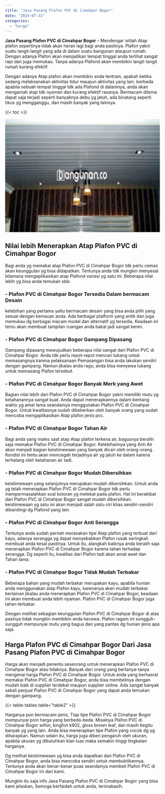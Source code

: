 ```yaml
---
title: "Jasa Pasang Plafon PVC di Cimahpar Bogor"
date: "2024-07-31"
categories: 
  - "harga"
---
```


**Jasa Pasang Plafon PVC di Cimahpar Bogor** – Mendengar istilah Atap plafon sepertinya tidak akan heran lagi bagi anda pastinya. Plafon yakni suatu langit-langit yang ada di dalam suatu bangunan ataupun rumah. Dengan adanya Plafon akan menjadikan tempat tinggal anda terlihat sangat rapi dan juga memukau. Tanpa adanya Plafond akan membikin langit-langit rumah kurang efektif.

Dengan adanya Atap plafon akan membikin anda tentram, apakah ketika sedang melaksanakan aktivitas tidur maupun aktivitas yang lain. berbeda apabila sebuah tempat tinggal tdk ada Plafond di dalamnya, anda akan mengamati atap tdk nyaman dan kurang efektif rasanya. Bermacam dilema dapat saja terjadi seperti banyaknya debu yg jatuh, ada binatang seperti tikus yg mengganggu, dan masih banyak yang lainnya.

{{< toc >}}

![Jasa Pasang Plafon PVC di Cimahpar Bogor](/images/flafond-pvc-murah15.png)

## Nilai lebih Menerapkan Atap Plafon PVC di Cimahpar Bogor

Bagi anda yg memakai atap Plafon PVC di Cimahpar Bogor tdk perlu cemas akan keunggulan yg bisa didapatkan. Tentunya anda tdk mungkin menyesal bilamana mengaplikasikan atap Plafond variasi yg satu ini. Beberapa nilai lebih yg bisa anda temukan sbb:

### \- Plafon PVC di Cimahpar Bogor Tersedia Dalam bermacam Desain

kelebihan yang pertama yaitu bermacam desain yang bisa anda pilih yang sesuai dengan kemauan anda. Ada berbagai platform yang antik dan juga memukau dg berbagai macam model dan alternatif yg tersedia. Keadaan ini tentu akan membuat tampilan ruangan anda bakal jadi sangat keren.

### \- Plafon PVC di Cimahpar Bogor Gampang Dipasang

Gampang dipasang mewujudkan beberapa nilai sangat dari Plafon PVC di Cimahpar Bogor. Anda tdk perlu repot-repot mencari tukang untuk memasangnya karena pelaksanaan Pemasangan bisa anda lakukan sendiri dengan gampang. Namun jikalau anda ragu, anda bisa menyewa tukang untuk memasang Plafon tersebut.

### \- Plafon PVC di Cimahpar Bogor Banyak Merk yang Awet

Bagian nilai lebih dari Plafon PVC di Cimahpar Bogor yakni memiliki mutu yg ketahanannya sangat kuat. Anda dapat menerapkannya dalam bentang waktu yg amat lama seandainya menggunakan Plafon PVC di Cimahpar Bogor. Untuk kwalitasnya sudah dibeberkan oleh banyak orang yang sudah mencoba mengaplikasikan Atap plafon jenis pvc.

### \- Plafon PVC di Cimahpar Bogor Tahan Air

Bagi anda yang males saat atap Atap plafon terkena air, bagusnya beralih saja memakai Plafon PVC di Cimahpar Bogor. Kelebihannya yang Anti Air akan menjadi bagian keistimewaan yang banyak dicari oleh orang-orang. Kondisi ini tentu akan mencegah terjadinya air yg jatuh ke dalam karena terhalang oleh ketahanan air tadi.

### \- Plafon PVC di Cimahpar Bogor Mudah Dibersihkan

keistimewaan yang selanjutnya merupakan mudah dibersihkan. Untuk anda yg telah menerapkan Plafon PVC di Cimahpar Bogor tdk perlu mempermasalahkan soal kotoran yg melekat pada plafon. Hal ini berakibat dari Plafon PVC di Cimahpar Bogor sangat mudah dibersihkan. keistimewaan yg satu ini akan menjadi salah satu ciri khas sendiri-sendiri dibandingi dg Plafond yang lain.

### \- Plafon PVC di Cimahpar Bogor Anti Serangga

Tentunya anda sudah pernah merasakan tipe Atap plafon yang terbuat dari kayu, adanya serangga yg dapat menyebabkan Plafon rusak seringkali membuat anda kesal pastinya. Untuk itu, alangkah baiknya anda beralih saja menerapkan Plafon PVC di Cimahpar Bogor karena tahan terhadap serangga. Dg seperti itu, kwalitas dari Plafon tadi akan amat awet dan Tahan lama.

### \- Plafon PVC di Cimahpar Bogor Tidak Mudah Terbakar

Beberapa bahan yang mudah terbakar merupakan kayu, apabila hunian anda menggunakan atap Plafon kayu, karenanya akan mudah terbakar. berlainan jikalau anda menerapkan Plafon PVC di Cimahpar Bogor, keadaan ini akan membuat anda lebih nyaman. Plafon PVC di Cimahpar Bogor juga tahan terbakar.

Dengan melihat sebagian keunggulan Plafon PVC di Cimahpar Bogor di atas pasinya tidak mungkin membikin anda kecewa. Plafon ragam ini sungguh-sungguh mempunyai mutu yang bagus dan yang pantas dg hunian jenis apa saja.

## Harga Plafon PVC di Cimahpar Bogor Dari Jasa Pasang Plafon PVC di Cimahpar Bogor

Harga akan menjadi penentu seseorang untuk menerapkan Plafon PVC di Cimahpar Bogor atau tidaknya. Banyak dari orang yang bertanya-tanya mengenai harga Plafon PVC di Cimahpar Bogor. Untuk anda yang berhasrat memakai Plafon PVC di Cimahpar Bogor, anda bisa membelinya dengan mudah baik di supplier terdekat maupun supplier online. Ada sangat banyak sekali penjual Plafon PVC di Cimahpar Bogor yang dapat anda temukan dengan gampang.

{{< table-tables table="table2" >}}

Harganya pun bermacam-jenis, Tiap tipe Plafon PVC di Cimahpar Bogor mempunyai poin harga yang berbeda-beda. Misalnya Plafon PVC di Cimahpar Bogor wifon, kingfon k902, gloss brown leaf, dan masih begitu banyak yg yang lain. Anda bisa menerapkan tipe Plafon yang cocok dg yg diharapkan. Namun selain itu, harga juga diberi pengaruh oleh ukuran, apabila ukuran yg dibutuhkan kian luas maka semakin tinggi tingkatan harganya.

Dg melihat keistimewaan yg bisa anda dapatkan dari Plafon PVC di Cimahpar Bogor, anda bisa mencoba sendiri untuk membuktikannya. Tentunya anda akan benar-benar puas seandainya membeli Plafon PVC di Cimahpar Bogor ini dari kami.

Mungkin itu saja info Jasa Pasang Plafon PVC di Cimahpar Bogor yang bisa kami jelaskan, Semoga berfaidah untuk anda, terimakasih.
